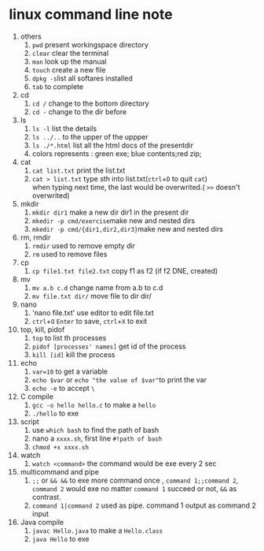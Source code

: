 # linux command line note
1. others
    1. `pwd` present workingspace directory
    2. `clear` clear the terminal
    3. `man` look up the manual
    4. `touch` create a new file
    5. `dpkg -s`list all softares installed
    6. `tab` to complete
2. cd
    1. `cd /` change to the bottom directory
    2. `cd -` change to the dir before
3. ls
    1. `ls -l` list the details
    2. `ls ../..` to the upper of the uppper
    3. `ls ./*.html` list all the html docs of the presentdir
    4. colors represents : green exe; blue contents;red zip;
4. cat
    1. `cat list.txt` print the list.txt
    2. `cat > list.txt` type sth into list.txt(`ctrl`+`D` to quit `cat`)
        <br>when typing next time, the last would be overwrited.( `>>` doesn't overwrited)
5. mkdir
    1. `mkdir dir1` make a new dir dir1 in the present dir
    2. `mkedir -p cmd/exercise`make new and nested dirs
    3. `mkedir -p cmd/{dir1,dir2,dir3}`make new and nested dirs
6. rm, rmdir
    1. `rmdir` used to remove empty dir
    2. `rm` used to remove files
7. cp
    1. `cp file1.txt file2.txt` copy f1 as f2 (if f2 DNE, created)
8. mv
    1. `mv a.b c.d` change name from a.b to c.d
    2. `mv file.txt dir/` move file to dir dir/
9. nano
    1. 'nano file.txt' use editor to edit file.txt
    2. `ctrl`+`O` `Enter` to save, `ctrl`+`X` to exit
10. top, kill, pidof
    1. `top` to list th processes
    2. `pidof [processes' names]` get id of the process
    3. `kill [id]` kill the process
11. echo
    1. `var=10` to get a variable
    2. `echo $var` or `echo "the value of $var"`to print the var
    3. `echo -e` to accept `\`
12. C compile
    1. `gcc -o hello hello.c` to make a `hello`
    2. `./hello` to exe
13. script
    1. use `which bash` to find the path of bash
    2. nano a `xxxx.sh`, first line `#!path of bash`
    3. `chmod +x xxxx.sh`
14. watch
    1. `watch <command>` the command would be exe every 2 sec
15. multicommand and pipe
    1. `;;` or ` && && ` to exe more command once , `command 1;;command 2`, `command 2` would exe no matter `command 1` succeed or not, `&&` as contrast.
    2. `command 1|command 2` used as pipe. command 1 output as command 2 input
16. Java compile
    1. `javac Hello.java` to make a `Hello.class`
    2. `java Hello` to exe